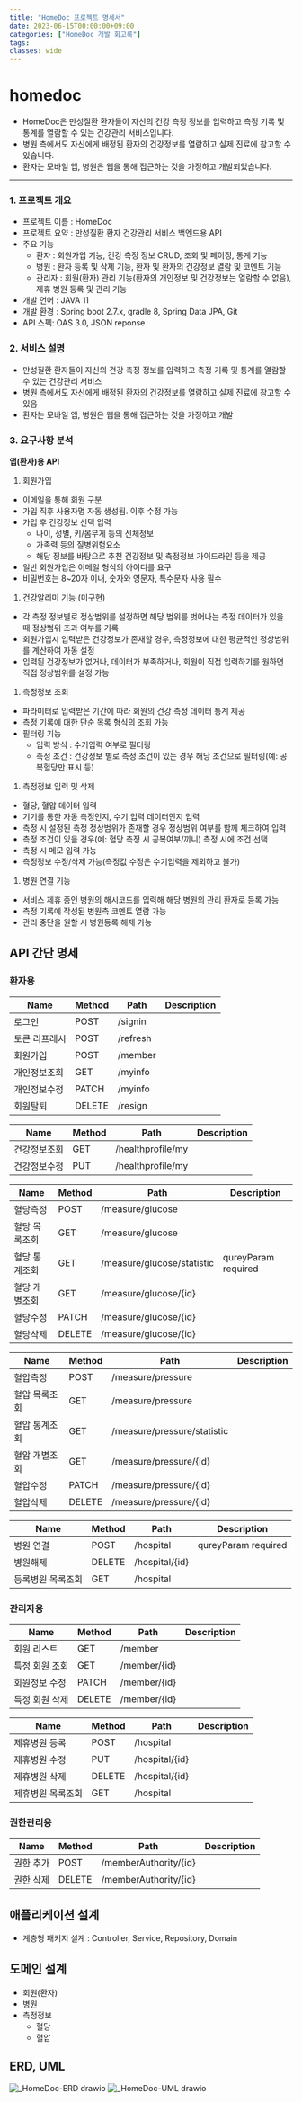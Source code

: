 ```yaml
---
title: "HomeDoc 프로젝트 명세서"
date: 2023-06-15T00:00:00+09:00
categories: ["HomeDoc 개발 회고록"]
tags:
classes: wide
---
```


# homedoc

- HomeDoc은 만성질환 환자들이 자신의 건강 측정 정보를 입력하고 측정 기록 및 통계를 열람할 수 있는 건강관리 서비스입니다.
- 병원 측에서도 자신에게 배정된 환자의 건강정보를 열람하고 실제 진료에 참고할 수 있습니다.
- 환자는 모바일 앱, 병원은 웹을 통해 접근하는 것을 가정하고 개발되었습니다.


---


### 1. 프로젝트 개요

- 프로젝트 이름 : HomeDoc
- 프로젝트 요약 : 만성질환 환자 건강관리 서비스 백엔드용 API
- 주요 기능
    - 환자 : 회원가입 기능, 건강 측정 정보 CRUD, 조회 및 페이징, 통계 기능
    - 병원 : 환자 등록 및 삭제 기능, 환자 및 환자의 건강정보 열람 및 코멘트 기능
    - 관리자 : 회원(환자) 관리 기능(환자의 개인정보 및 건강정보는 열람할 수 없음), 제휴 병원 등록 및 관리 기능
- 개발 언어 : JAVA 11
- 개발 환경 : Spring boot 2.7.x, gradle 8, Spring Data JPA, Git
- API 스펙: OAS 3.0, JSON reponse

### 2. 서비스 설명

- 만성질환 환자들이 자신의 건강 측정 정보를 입력하고 측정 기록 및 통계를 열람할 수 있는 건강관리 서비스
- 병원 측에서도 자신에게 배정된 환자의 건강정보를 열람하고 실제 진료에 참고할 수 있음
- 환자는 모바일 앱, 병원은 웹을 통해 접근하는 것을 가정하고 개발

### 3. 요구사항 분석

**앱(환자)용 API**

1. 회원가입
- 이메일을 통해 회원 구분
- 가입 직후 사용자명 자동 생성됨. 이후 수정 가능
- 가입 후 건강정보 선택 입력
    - 나이, 성별, 키/몸무게 등의 신체정보
    - 가족력 등의 질병위험요소
    - 해당 정보를 바탕으로 추천 건강정보 및 측정정보 가이드라인 등을 제공
- 일반 회원가입은 이메일 형식의 아이디를 요구
- 비밀번호는 8~20자 이내, 숫자와 영문자, 특수문자 사용 필수
1. 건강알리미 기능 (미구현)
- 각 측정 정보별로 정상범위를 설정하면 해당 범위를 벗어나는 측정 데이터가 있을 때 정상범위 초과 여부를 기록
- 회원가입시 입력받은 건강정보가 존재할 경우, 측정정보에 대한 평균적인 정상범위를 계산하여 자동 설정
- 입력된 건강정보가 없거나, 데이터가 부족하거나, 회원이 직접 입력하기를 원하면 직접 정상범위를 설정 가능
1. 측정정보 조회
- 파라미터로 입력받은 기간에 따라 회원의 건강 측정 데이터 통계 제공
- 측정 기록에 대한 단순 목록 형식의 조회 가능
- 필터링 기능
    - 입력 방식 : 수기입력 여부로 필터링
    - 측정 조건 : 건강정보 별로 측정 조건이 있는 경우 해당 조건으로 필터링(예: 공복혈당만 표시 등)
1. 측정정보 입력 및 삭제
- 혈당, 혈압 데이터 입력
- 기기를 통한 자동 측정인지, 수기 입력 데이터인지 입력
- 측정 시 설정된 측정 정상범위가 존재할 경우 정상범위 여부를 함께 체크하여 입력
- 측정 조건이 있을 경우(예: 혈당 측정 시 공복여부/끼니) 측정 시에 조건 선택
- 측정 시 메모 입력 가능
- 측정정보 수정/삭제 가능(측정값 수정은 수기입력을 제외하고 불가)
1. 병원 연결 기능
- 서비스 제휴 중인 병원의 해시코드를 입력해 해당 병원의 관리 환자로 등록 가능
- 측정 기록에 작성된 병원측 코멘트 열람 가능
- 관리 중단을 원할 시 병원등록 해제 가능

## API 간단 명세

### 환자용

| Name | Method | Path | Description |
| --- | --- | --- | --- |
| 로그인 | POST | /signin |  |
| 토큰 리프레시 | POST | /refresh |  |
| 회원가입 | POST | /member |  |
| 개인정보조회 | GET | /myinfo |  |
| 개인정보수정 | PATCH | /myinfo |  |
| 회원탈퇴 | DELETE | /resign |  |

| Name | Method | Path | Description |
| --- | --- | --- | --- |
| 건강정보조회 | GET | /healthprofile/my |  |
| 건강정보수정 | PUT | /healthprofile/my |  |

| Name | Method | Path | Description |
| --- | --- | --- | --- |
| 혈당측정 | POST | /measure/glucose |  |
| 혈당 목록조회 | GET | /measure/glucose |  |
| 혈당 통계조회 | GET | /measure/glucose/statistic | qureyParam required |
| 혈당 개별조회 | GET | /measure/glucose/{id} |  |
| 혈당수정 | PATCH | /measure/glucose/{id} |  |
| 혈당삭제 | DELETE | /measure/glucose/{id} |  |

| Name | Method | Path | Description |
| --- | --- | --- | --- |
| 혈압측정 | POST | /measure/pressure |  |
| 혈압 목록조회 | GET | /measure/pressure |  |
| 혈압 통계조회 | GET | /measure/pressure/statistic |  |
| 혈압 개별조회 | GET | /measure/pressure/{id} |  |
| 혈압수정 | PATCH | /measure/pressure/{id} |  |
| 혈압삭제 | DELETE | /measure/pressure/{id} |  |

| Name | Method | Path | Description |
| --- | --- | --- | --- |
| 병원 연결 | POST | /hospital | qureyParam required |
| 병원해제 | DELETE | /hospital/{id} |  |
| 등록병원 목록조회 | GET | /hospital |  |

### 관리자용

| Name | Method | Path | Description |
| --- | --- | --- | --- |
| 회원 리스트 | GET | /member |  |
| 특정 회원 조회 | GET | /member/{id} |  |
| 회원정보 수정 | PATCH | /member/{id} |  |
| 특정 회원 삭제 | DELETE | /member/{id} |  |

| Name | Method | Path | Description |
| --- | --- | --- | --- |
| 제휴병원 등록 | POST | /hospital |  |
| 제휴병원 수정 | PUT | /hospital/{id} |  |
| 제휴병원 삭제 | DELETE | /hospital/{id} |  |
| 제휴병원 목록조회 | GET | /hospital |  |

### 권한관리용

| Name | Method | Path | Description |
| --- | --- | --- | --- |
| 권한 추가 | POST | /memberAuthority/{id} |  |
| 권한 삭제 | DELETE | /memberAuthority/{id} |  |

## 애플리케이션 설계

- 계층형 패키지 설계 : Controller, Service, Repository, Domain

## 도메인 설계

- 회원(환자)
- 병원
- 측정정보
    - 혈당
    - 혈압


## ERD, UML
![_HomeDoc-ERD drawio](https://github.com/BomLee427/homedoc/assets/103720594/a92b1130-d729-46c4-9683-a8dd11bca762)
![_HomeDoc-UML drawio](https://github.com/BomLee427/homedoc/assets/103720594/9a811408-f638-41a9-8bf0-7e29b4423592)
